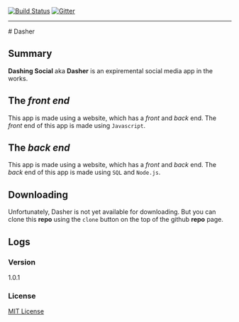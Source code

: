[![Build Status](https://github.com/BOXEL-REBOUND/Dasher/workflows/CI/badge.svg)](https://github.com/BOXEL-REBOUND/Dasher/actions)
[![Gitter](https://badges.gitter.im/DasherSocial/community.svg)](https://gitter.im/DasherSocial/community?utm_source=badge&utm_medium=badge&utm_campaign=pr-badge)
<hr />
# Dasher


## Summary
**Dashing Social** aka **Dasher** is an expiremental social media app in the works.

## The *front end*
This app is made using a website, which has a *front* and *back* end. The *front* end of this app is made using <code>Javascript</code>.

## The *back end*
This app is made using a website, which has a *front* and *back* end. The *back* end of this app is made using <code>SQL</code> and <code>Node.js</code>.

## Downloading
Unfortunately, Dasher is not yet available for downloading. But you can clone this **repo** using the <code>clone</code> button on the top of the github **repo** page.

## Logs
### Version
1.0.1
### License
[MIT License](https://github.com/BOXEL-REBOUND/Dasher/blob/main/LICENSE)
